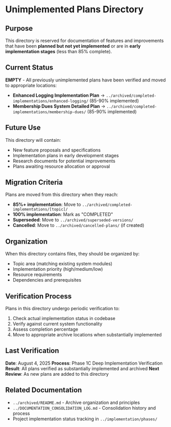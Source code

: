 # Unimplemented Plans Directory

## Purpose

This directory is reserved for documentation of features and improvements that have been **planned but not yet implemented** or are in **early implementation stages** (less than 85% complete).

## Current Status

**EMPTY** - All previously unimplemented plans have been verified and moved to appropriate locations:

- **Enhanced Logging Implementation Plan** → `../archived/completed-implementations/enhanced-logging/` (85-90% implemented)
- **Membership Dues System Detailed Plan** → `../archived/completed-implementations/membership-dues/` (85-90% implemented)

## Future Use

This directory will contain:
- New feature proposals and specifications
- Implementation plans in early development stages
- Research documents for potential improvements
- Plans awaiting resource allocation or approval

## Migration Criteria

Plans are moved from this directory when they reach:
- **85%+ implementation**: Move to `../archived/completed-implementations/[topic]/`
- **100% implementation**: Mark as "COMPLETED"
- **Superseded**: Move to `../archived/superseded-versions/`
- **Cancelled**: Move to `../archived/cancelled-plans/` (if created)

## Organization

When this directory contains files, they should be organized by:
- Topic area (matching existing system modules)
- Implementation priority (high/medium/low)
- Resource requirements
- Dependencies and prerequisites

## Verification Process

Plans in this directory undergo periodic verification to:
1. Check actual implementation status in codebase
2. Verify against current system functionality
3. Assess completion percentage
4. Move to appropriate archive locations when substantially implemented

## Last Verification

**Date**: August 4, 2025
**Process**: Phase 1C Deep Implementation Verification
**Result**: All plans verified as substantially implemented and archived
**Next Review**: As new plans are added to this directory

## Related Documentation

- `../archived/README.md` - Archive organization and principles
- `../DOCUMENTATION_CONSOLIDATION_LOG.md` - Consolidation history and process
- Project implementation status tracking in `../implementation/phases/`

